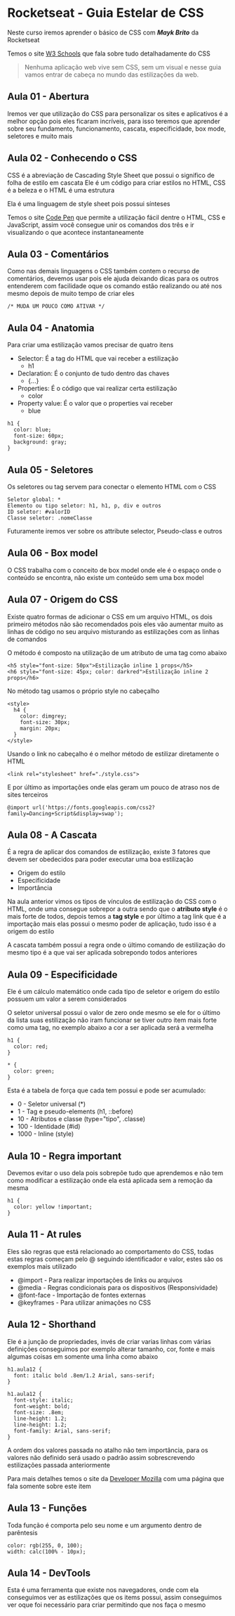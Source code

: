 # Rocketseat - Guia Estelar de CSS

Neste curso iremos aprender o básico de CSS com _**Mayk Brito**_ da Rocketseat

Temos o site [W3 Schools](https://www.w3schools.com/) que fala sobre tudo detalhadamente do CSS

>Nenhuma aplicação web vive sem CSS, sem um visual e nesse guia vamos entrar de cabeça no mundo das estilizações da web.

## Aula 01 - Abertura
Iremos ver que utilização do CSS para personalizar os sites e aplicativos é a melhor opção pois eles ficaram incríveis, para isso teremos que aprender sobre seu fundamento, funcionamento, cascata, especificidade, box mode, seletores e muito mais

## Aula 02 - Conhecendo o CSS
CSS é a abreviação de Cascading Style Sheet que possui o significo de folha de estilo em cascata
Ele é um código para criar estilos no HTML, CSS é a beleza e o HTML é uma estrutura

Ela é uma linguagem de style sheet pois possui sínteses

Temos o site [Code Pen](https://codepen.io/pen/) que permite a utilização fácil dentre o HTML, CSS e JavaScript, assim você consegue unir os comandos dos três e ir visualizando o que acontece instantaneamente

## Aula 03 - Comentários
Como nas demais linguagens o CSS também contem o recurso de comentários, devemos usar pois ele ajuda deixando dicas para os outros entenderem com facilidade oque os comando estão realizando ou até nos mesmo depois de muito tempo de criar eles
````
/* MUDA UM POUCO COMO ATIVAR */
````

## Aula 04 - Anatomia
Para criar uma estilização vamos precisar de quatro itens
* Selector: É a tag do HTML que vai receber a estilização
  * h1
* Declaration: É o conjunto de tudo dentro das chaves
  * {...}
* Properties: É o código que vai realizar certa estilização
  * color
* Property value: É o valor que o properties vai receber
  * blue
````
h1 {
  color: blue;
  font-size: 60px;
  background: gray;
}
````
## Aula 05 - Seletores
Os seletores ou tag servem para conectar o elemento HTML com o CSS
````
Seletor global: *
Elemento ou tipo seletor: h1, h1, p, div e outros
ID seletor: #valorID
Classe seletor: .nomeClasse
````

Futuramente iremos ver sobre os attribute selector, Pseudo-class e outros

## Aula 06 - Box model
O CSS trabalha com o conceito de box model onde ele é o espaço onde o conteúdo se encontra, não existe um conteúdo sem uma box model

## Aula 07 - Origem do CSS
Existe quatro formas de adicionar o CSS em um arquivo HTML, os dois primeiro métodos não são recomendados pois eles vão aumentar muito as linhas de código no seu arquivo misturando as estilizações com as linhas de comandos

O método é composto na utilização de um atributo de uma tag como abaixo
````
<h5 style="font-size: 50px">Estilização inline 1 props</h5>
<h6 style="font-size: 45px; color: darkred">Estilização inline 2 props</h6>
````

No método tag usamos o próprio style no cabeçalho
````
<style>
  h4 {
    color: dimgrey;
    font-size: 30px;
    margin: 20px;
  }
</style>
````

Usando o link no cabeçalho é o melhor método de estilizar diretamente o HTML
````
<link rel="stylesheet" href="./style.css">
````

E por último as importações onde elas geram um pouco de atraso nos de sites terceiros
````
@import url('https://fonts.googleapis.com/css2?family=Dancing+Script&display=swap');
````

## Aula 08 - A Cascata
É a regra de aplicar dos comandos de estilização, existe 3 fatores que devem ser obedecidos para poder executar uma boa estilização
* Origem do estilo
* Especificidade
* Importância

Na aula anterior vimos os tipos de vínculos de estilização do CSS com o HTML, onde uma consegue sobrepor a outra sendo que o **atributo style** é o mais forte de todos, depois temos a **tag style** e por último a tag link que é a importação mais elas possui o mesmo poder de aplicação, tudo isso é a origem do estilo

A cascata também possui a regra onde o último comando de estilização do mesmo tipo é a que vai ser aplicada sobrepondo todos anteriores

## Aula 09 - Especificidade
Ele é um cálculo matemático onde cada tipo de seletor e origem do estilo possuem um valor a serem considerados

O seletor universal possui o valor de zero onde mesmo se ele for o último da lista suas estilização não iram funcionar se tiver outro item mais forte como uma tag, no exemplo abaixo a cor a ser aplicada será a vermelha
````
h1 {
  color: red;
}

* {
  color: green;
}
````

Esta é a tabela de força que cada tem possui e pode ser acumulado:
  * 0 - Seletor universal (*)
  * 1 - Tag e pseudo-elements (h1, ::before)
  * 10 - Atributos e classe (type="tipo", .classe)
  * 100 - Identidade (#id)
  * 1000 - Inline (style)

## Aula 10 - Regra important
Devemos evitar o uso dela pois sobrepõe tudo que aprendemos e não tem como modificar a estilização onde ela está aplicada sem a remoção da mesma
````
h1 {
  color: yellow !important;
}

````

## Aula 11 - At rules
Eles são regras que está relacionado ao comportamento do CSS, todas estas regras começam pelo @ seguindo identificador e valor, estes são os exemplos mais utilizado
  * @import - Para realizar importações de links ou arquivos
  * @media - Regras condicionais para os dispositivos (Responsividade)
  * @font-face - Importação de fontes externas
  * @keyframes - Para utilizar animações no CSS

## Aula 12 - Shorthand
Ele é a junção de propriedades, invés de criar varias linhas com várias definições conseguimos por exemplo alterar tamanho, cor, fonte e mais algumas coisas em somente uma linha como abaixo
````
h1.aula12 {
  font: italic bold .8em/1.2 Arial, sans-serif;
}

h1.aula12 {
  font-style: italic;
  font-weight: bold;
  font-size: .8em;
  line-height: 1.2;
  line-height: 1.2;
  font-family: Arial, sans-serif;
}
````

A ordem dos valores passada no atalho não tem importância, para os valores não definido será usado o padrão assim sobrescrevendo estilizações passada anteriormente

Para mais detalhes temos o site da [Developer Mozilla](https://developer.mozilla.org/en-US/docs/Web/CSS/Shorthand_properties) com uma página que fala somente sobre este item


## Aula 13 - Funções
Toda função é comporta pelo seu nome e um argumento dentro de parêntesis
````
color: rgb(255, 0, 100);
width: calc(100% - 10px);
````

## Aula 14 - DevTools
Esta é uma ferramenta que existe nos navegadores, onde com ela conseguimos ver as estilizações que os items possui, assim conseguimos ver oque foi necessário para criar permitindo que nos faça o mesmo
